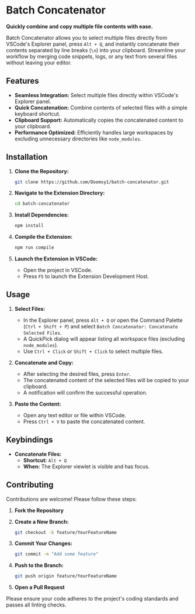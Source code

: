 # Batch Concatenator

**Quickly combine and copy multiple file contents with ease.**

Batch Concatenator allows you to select multiple files directly from VSCode's Explorer panel, press `Alt + Q`, and instantly concatenate their contents separated by line breaks (`\n`) into your clipboard. Streamline your workflow by merging code snippets, logs, or any text from several files without leaving your editor.

## Features

- **Seamless Integration:** Select multiple files directly within VSCode's Explorer panel.
- **Quick Concatenation:** Combine contents of selected files with a simple keyboard shortcut.
- **Clipboard Support:** Automatically copies the concatenated content to your clipboard.
- **Performance Optimized:** Efficiently handles large workspaces by excluding unnecessary directories like `node_modules`.

## Installation

1. **Clone the Repository:**

   ```bash
   git clone https://github.com/Doomsy1/batch-concatenator.git
   ```

2. **Navigate to the Extension Directory:**

   ```bash
   cd batch-concatenator
   ```

3. **Install Dependencies:**

   ```bash
   npm install
   ```

4. **Compile the Extension:**

   ```bash
   npm run compile
   ```

5. **Launch the Extension in VSCode:**

   - Open the project in VSCode.
   - Press `F5` to launch the Extension Development Host.

## Usage

1. **Select Files:**

   - In the Explorer panel, press `Alt + Q` or open the Command Palette (`Ctrl + Shift + P`) and select `Batch Concatenator: Concatenate Selected Files`.
   - A QuickPick dialog will appear listing all workspace files (excluding `node_modules`).
   - Use `Ctrl + Click` or `Shift + Click` to select multiple files.

2. **Concatenate and Copy:**

   - After selecting the desired files, press `Enter`.
   - The concatenated content of the selected files will be copied to your clipboard.
   - A notification will confirm the successful operation.

3. **Paste the Content:**

   - Open any text editor or file within VSCode.
   - Press `Ctrl + V` to paste the concatenated content.

## Keybindings

- **Concatenate Files:**
  - **Shortcut:** `Alt + Q`
  - **When:** The Explorer viewlet is visible and has focus.

## Contributing

Contributions are welcome! Please follow these steps:

1. **Fork the Repository**
2. **Create a New Branch:**

   ```bash
   git checkout -b feature/YourFeatureName
   ```

3. **Commit Your Changes:**

   ```bash
   git commit -m "Add some feature"
   ```

4. **Push to the Branch:**

   ```bash
   git push origin feature/YourFeatureName
   ```

5. **Open a Pull Request**

Please ensure your code adheres to the project's coding standards and passes all linting checks.
